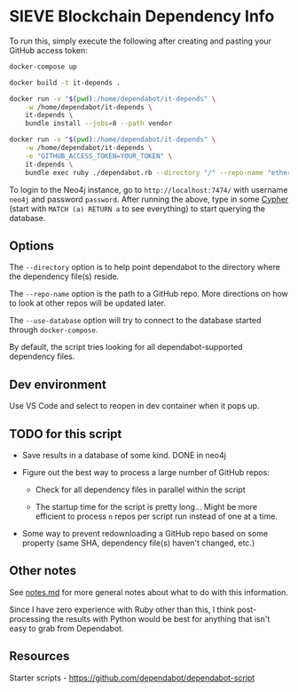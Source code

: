 # SIEVE Blockchain Dependency Info

To run this, simply execute the following after creating and pasting your GitHub access token:

```bash
docker-compose up

docker build -t it-depends .

docker run -v "$(pwd):/home/dependabot/it-depends" \
    -w /home/dependabot/it-depends \
    it-depends \
    bundle install --jobs=8 --path vendor

docker run -v "$(pwd):/home/dependabot/it-depends" \
    -w /home/dependabot/it-depends \
    -e "GITHUB_ACCESS_TOKEN=YOUR_TOKEN" \
    it-depends \
    bundle exec ruby ./dependabot.rb --directory "/" --repo-name "ethereum/go-ethereum" --use-database
```

To login to the Neo4j instance, go to `http://localhost:7474/` with username `neo4j` and password `password`. After running the above, type in some [Cypher](https://neo4j.com/developer/cypher/) (start with `MATCH (a) RETURN a` to see everything) to start querying the database.

## Options

The `--directory` option is to help point dependabot to the directory where the dependency file(s) reside.

The `--repo-name` option is the path to a GitHub repo. More directions on how to look at other repos will be updated later.

The `--use-database` option will try to connect to the database started through `docker-compose`.

By default, the script tries looking for all dependabot-supported dependency files.

## Dev environment

Use VS Code and select to reopen in dev container when it pops up.

## TODO for this script

* Save results in a database of some kind. DONE in neo4j

* Figure out the best way to process a large number of GitHub repos:

  * Check for all dependency files in parallel within the script

  * The startup time for the script is pretty long... Might be more efficient to process `n` repos per script run instead of one at a time.

* Some way to prevent redownloading a GitHub repo based on some property (same SHA, dependency file(s) haven't changed, etc.)

## Other notes

See [notes.md](./notes.md) for more general notes about what to do with this information.

Since I have zero experience with Ruby other than this, I think post-processing the results with Python would be best for anything that isn't easy to grab from Dependabot.

## Resources

Starter scripts - https://github.com/dependabot/dependabot-script
